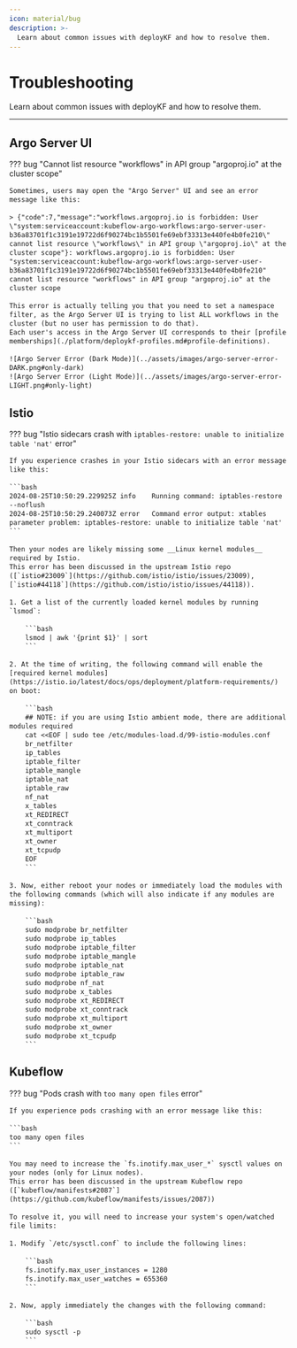```yaml
---
icon: material/bug
description: >-
  Learn about common issues with deployKF and how to resolve them.
---
```


# Troubleshooting

Learn about common issues with deployKF and how to resolve them.

---

## Argo Server UI

??? bug "Cannot list resource "workflows" in API group "argoproj.io" at the cluster scope"

    Sometimes, users may open the "Argo Server" UI and see an error message like this:

    > {"code":7,"message":"workflows.argoproj.io is forbidden: User \"system:serviceaccount:kubeflow-argo-workflows:argo-server-user-b36a83701f1c3191e19722d6f90274bc1b5501fe69ebf33313e440fe4b0fe210\" cannot list resource \"workflows\" in API group \"argoproj.io\" at the cluster scope"}: workflows.argoproj.io is forbidden: User "system:serviceaccount:kubeflow-argo-workflows:argo-server-user-b36a83701f1c3191e19722d6f90274bc1b5501fe69ebf33313e440fe4b0fe210" cannot list resource "workflows" in API group "argoproj.io" at the cluster scope

    This error is actually telling you that you need to set a namespace filter, as the Argo Server UI is trying to list ALL workflows in the cluster (but no user has permission to do that).
    Each user's access in the Argo Server UI corresponds to their [profile memberships](./platform/deploykf-profiles.md#profile-definitions).

    ![Argo Server Error (Dark Mode)](../assets/images/argo-server-error-DARK.png#only-dark)
    ![Argo Server Error (Light Mode)](../assets/images/argo-server-error-LIGHT.png#only-light)

## Istio

??? bug "Istio sidecars crash with `iptables-restore: unable to initialize table 'nat'` error"

    If you experience crashes in your Istio sidecars with an error message like this:

    ```bash
    2024-08-25T10:50:29.229925Z	info	Running command: iptables-restore --noflush
    2024-08-25T10:50:29.240073Z	error	Command error output: xtables parameter problem: iptables-restore: unable to initialize table 'nat'
    ```

    Then your nodes are likely missing some __Linux kernel modules__ required by Istio.
    This error has been discussed in the upstream Istio repo ([`istio#23009`](https://github.com/istio/istio/issues/23009), [`istio#44118`](https://github.com/istio/istio/issues/44118)).

    1. Get a list of the currently loaded kernel modules by running `lsmod`:

        ```bash
        lsmod | awk '{print $1}' | sort
        ```

    2. At the time of writing, the following command will enable the [required kernel modules](https://istio.io/latest/docs/ops/deployment/platform-requirements/) on boot:

        ```bash
        ## NOTE: if you are using Istio ambient mode, there are additional modules required
        cat <<EOF | sudo tee /etc/modules-load.d/99-istio-modules.conf
        br_netfilter
        ip_tables
        iptable_filter
        iptable_mangle
        iptable_nat
        iptable_raw
        nf_nat
        x_tables
        xt_REDIRECT
        xt_conntrack
        xt_multiport
        xt_owner
        xt_tcpudp
        EOF
        ```

    3. Now, either reboot your nodes or immediately load the modules with the following commands (which will also indicate if any modules are missing):

        ```bash
        sudo modprobe br_netfilter
        sudo modprobe ip_tables
        sudo modprobe iptable_filter
        sudo modprobe iptable_mangle
        sudo modprobe iptable_nat
        sudo modprobe iptable_raw
        sudo modprobe nf_nat
        sudo modprobe x_tables
        sudo modprobe xt_REDIRECT
        sudo modprobe xt_conntrack
        sudo modprobe xt_multiport
        sudo modprobe xt_owner
        sudo modprobe xt_tcpudp
        ```

## Kubeflow

??? bug "Pods crash with `too many open files` error"

    If you experience pods crashing with an error message like this:

    ```bash
    too many open files
    ```

    You may need to increase the `fs.inotify.max_user_*` sysctl values on your nodes (only for Linux nodes).
    This error has been discussed in the upstream Kubeflow repo ([`kubeflow/manifests#2087`](https://github.com/kubeflow/manifests/issues/2087))

    To resolve it, you will need to increase your system's open/watched file limits:

    1. Modify `/etc/sysctl.conf` to include the following lines:

        ```bash
        fs.inotify.max_user_instances = 1280
        fs.inotify.max_user_watches = 655360
        ```

    2. Now, apply immediately the changes with the following command:

        ```bash
        sudo sysctl -p
        ```